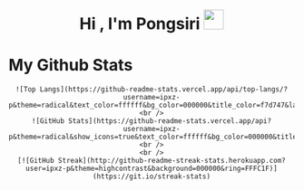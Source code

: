 <h1 align="center">Hi , I'm Pongsiri <img src="https://media.giphy.com/media/hvRJCLFzcasrR4ia7z/giphy.gif" width="35"></h1>
<div>
  <h1>My Github Stats</h1>
  
  <div align="center">   

    ![Top Langs](https://github-readme-stats.vercel.app/api/top-langs/?username=ipxz-p&theme=radical&text_color=ffffff&bg_color=000000&title_color=f7d747&layout=compact)  
    <br />
    ![GitHub Stats](https://github-readme-stats.vercel.app/api?username=ipxz-        p&theme=radical&show_icons=true&text_color=ffffff&bg_color=000000&title_color=f7d747&border_color=f7d747)
    <br />
    <br />
    [![GitHub Streak](http://github-readme-streak-stats.herokuapp.com?user=ipxz-p&theme=highcontrast&background=000000&ring=FFFC1F)](https://git.io/streak-stats)

  </div>
</div>
